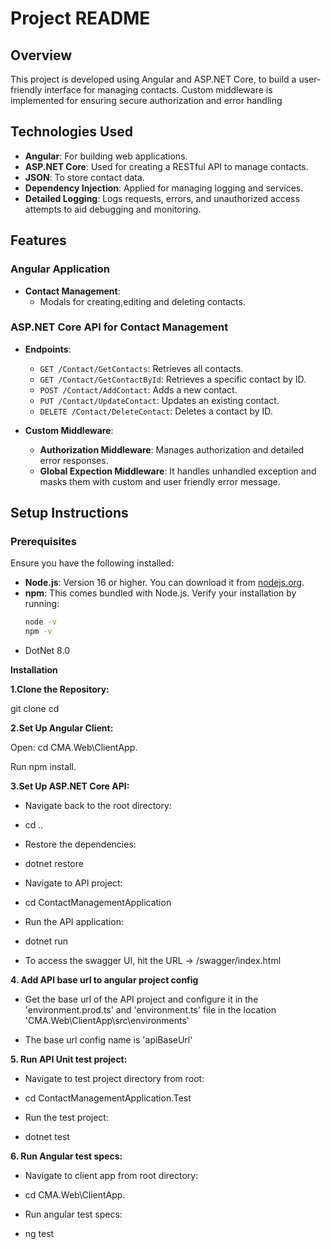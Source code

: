 
# Project README

## Overview
This project is developed using Angular and ASP.NET Core, to build a user-friendly interface for managing contacts. Custom middleware is implemented for ensuring secure authorization and error handling

## Technologies Used
- **Angular**: For building web applications.
- **ASP.NET Core**: Used for creating a RESTful API to manage contacts.
- **JSON**: To store contact data.
- **Dependency Injection**: Applied for managing logging and services.
- **Detailed Logging**: Logs requests, errors, and unauthorized access attempts to aid debugging and monitoring.

## Features

### Angular Application
- **Contact Management**:
  - Modals for creating,editing and deleting contacts.

### ASP.NET Core API for Contact Management
- **Endpoints**:
  - `GET /Contact/GetContacts`: Retrieves all contacts.
  - `GET /Contact/GetContactById`: Retrieves a specific contact by ID.
  - `POST /Contact/AddContact`: Adds a new contact.
  - `PUT /Contact/UpdateContact`: Updates an existing contact.
  - `DELETE /Contact/DeleteContact`: Deletes a contact by ID.

- **Custom Middleware**:
  - **Authorization Middleware**: Manages authorization and detailed error responses.
  - **Global Expection Middleware**:  It handles unhandled exception and masks them with custom and user friendly error message.

## Setup Instructions

### Prerequisites

Ensure you have the following installed:

- **Node.js**: Version 16 or higher. You can download it from [nodejs.org](https://nodejs.org/).
- **npm**: This comes bundled with Node.js. Verify your installation by running:
  ```bash
  node -v
  npm -v
- DotNet 8.0

**Installation**

**1.Clone the Repository:**

git clone <repository-url>
cd <repository-folder>

**2.Set Up Angular Client:**

Open:
cd CMA.Web\ClientApp.

Run
npm install.

**3.Set Up ASP.NET Core API:**

- Navigate back to the root directory:

- cd ..

- Restore the dependencies:

- dotnet restore

- Navigate to API project:

- cd ContactManagementApplication

- Run the API application:

- dotnet run

- To access the swagger UI, hit the URL -> <APIBaseUrl>/swagger/index.html

**4. Add API base url to angular project config**

- Get the base url of the API project and configure it in the  'environment.prod.ts' and 'environment.ts' file in the location 'CMA.Web\ClientApp\src\environments'

- The base url config name is 'apiBaseUrl'

**5. Run API Unit test project:**

- Navigate to test project directory from root:

- cd ContactManagementApplication.Test

- Run the test project:

- dotnet test

**6. Run Angular test specs:**

- Navigate to client app from root directory:

- cd CMA.Web\ClientApp.

- Run angular test specs:

- ng test
